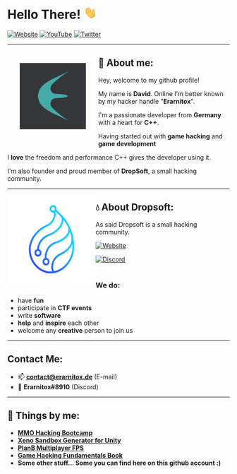 # **Hello There!** <img src="https://raw.githubusercontent.com/ABSphreak/ABSphreak/master/gifs/Hi.gif" width="30px">

[![Website](https://img.shields.io/website?label=erarnitox.de&style=for-the-badge&url=https%3A%2F%2Ferarnitox.de)](https://www.erarnitox.de)
[![YouTube](https://img.shields.io/youtube/channel/subscribers/UCLoOPxAcvIbIGd9eWmNRtPg?label=Erarnitox&logo=youtube&logoColor=red&style=for-the-badge)]([[https://www.youtube.com/Erarnitox](https://www.youtube.com/channel/UCLoOPxAcvIbIGd9eWmNRtPg)](https://www.youtube.com/channel/UCLoOPxAcvIbIGd9eWmNRtPg))
[![Twitter](https://img.shields.io/twitter/follow/erarnitox?color=blue&label=%40erarnitox&logo=twitter&style=for-the-badge)](https://twitter.com/Erarnitox)

---

<img alt="Erarniox" src="erarnitox.png" align="left" style="padding:2em" width="150px"/>

##  **👱 About me:**
  Hey, welcome to my github profile!

  My name is **David**. Online I'm better known by my hacker handle "**Erarnitox**".

  I'm a passionate developer from **Germany** with a heart for **C++**.

  Having started out with **game hacking** and **game development**

  I __love__ the freedom and performance C++ gives the developer using it.

  I'm also founder and proud member of **DropSoft**, a small
  hacking community.

---

<img alt="Icon" src="Icon-Transperent-PNG.png" align="left" height="200px"/>

## **💧 About Dropsoft:**
As said Dropsoft is a small hacking community.

[![Website](https://img.shields.io/website?label=dropsoft.org&style=for-the-badge&url=https://dropsoft.org)](https://www.dropsoft.org)

[![Discord](https://dcbadge.vercel.app/api/server/T3YvMPkZEd)](https://discord.dropsoft.org)
<br><br>
### **We do:**
- have **fun**
- participate in **CTF events**
- write **software**
- **help** and **inspire** each other
- welcome any **creative** person to join us

---

## **Contact Me:**
- 📫 **contact@erarnitox.de** (E-mail)
- 💬 **Erarnitox#8910** (Discord)

---

## **🥇 Things by me:**
- [**MMO Hacking Bootcamp**](https://guidedhacking.com/threads/how-to-make-an-mmo-bot-mmorpg-bot-automation.15173/)
- [**Xeno Sandbox Generator for Unity**](https://assetstore.unity.com/packages/tools/terrain/xenosandboxgenerator-132459)
- [**PlanB Multiplayer FPS**](https://erarnitox.itch.io/planb)
- [**Game Hacking Fundamentals Book**](https://guidedhacking.com/threads/game-hacking-fundamentals-the-game-hacking-book.16550/)
- **Some other stuff... Some you can find here on this github account :)**

